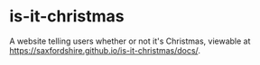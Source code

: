 # is-it-christmas
A website telling users whether or not it's Christmas, viewable at https://saxfordshire.github.io/is-it-christmas/docs/.
